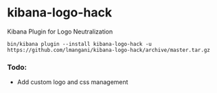 # kibana-logo-hack
Kibana Plugin for Logo Neutralization

```
bin/kibana plugin --install kibana-logo-hack -u https://github.com/lmangani/kibana-logo-hack/archive/master.tar.gz
```

### Todo:
* Add custom logo and css management
